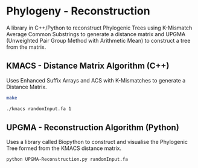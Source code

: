 # Phylogeny - Reconstruction
A library in C++/Python to reconstruct Phylogenic Trees using K-Mismatch Average Common Substrings to generate a distance matrix and UPGMA (Unweighted Pair Group Method with Arithmetic Mean) to construct a tree from the matrix.
## KMACS - Distance Matrix Algorithm (C++)
Uses Enhanced Suffix Arrays and ACS with K-Mismatches to generate a Distance Matrix.
```bash
make
```
```bash
./kmacs randomInput.fa 1
```
## UPGMA - Reconstruction Algorithm (Python)
Uses a library called Biopython to construct and visualise the Phylogenic Tree formed from the KMACS distance matrix.
```bash
python UPGMA-Reconstruction.py randomInput.fa
```

